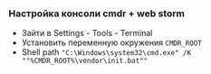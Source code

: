 ### Настройка консоли cmdr + web storm
- Зайти в Settings - Tools - Terminal
- Установить переменную окружения `CMDR_ROOT`
- Shell path ``` "C:\Windows\system32\cmd.exe" /K ""%CMDR_ROOT%\vendor\init.bat"" ```
